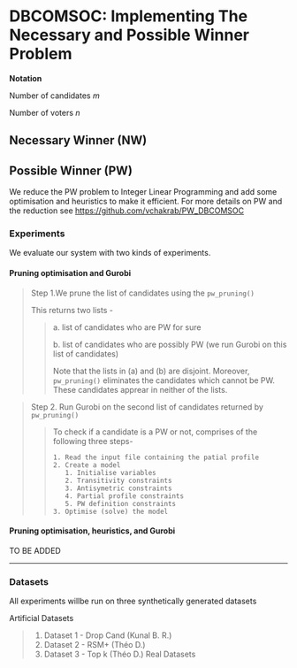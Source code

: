 # DBCOMSOC: Implementing The Necessary and Possible Winner Problem

__Notation__

Number of candidates _m_

Number of voters _n_

## Necessary Winner (NW)

## Possible Winner (PW)
We reduce the PW problem to Integer Linear Programming and add some optimisation and heuristics to make it efficient. 
For more details on PW and the reduction see https://github.com/vchakrab/PW_DBCOMSOC

### Experiments
We evaluate our system with two kinds of experiments. 
#### Pruning optimisation and Gurobi
>Step 1.We prune the list of candidates using the `pw_pruning()`
>
>This returns two lists - 
>>a. list of candidates who are PW for sure
>>
>>b. list of candidates who are possibly PW (we run Gurobi on this list of candidates)
>>
>>Note that the lists in (a) and (b) are disjoint. 
>>Moreover, `pw_pruning()` eliminates the candidates which cannot be PW. 
>>These candidates apprear in neither of the lists.

>Step 2. Run Gurobi on the second list of candidates returned by `pw_pruning()`
>
>>To check if a candidate is a PW or not, comprises of the following three steps-
>>```
>>1. Read the input file containing the patial profile
>>2. Create a model
>>    1. Initialise variables
>>    2. Transitivity constraints
>>    3. Antisymetric constraints
>>    4. Partial profile constraints
>>    5. PW definition constraints
>>3. Optimise (solve) the model
>>```
#### Pruning optimisation, heuristics, and Gurobi
TO BE ADDED


---

### Datasets

All experiments willbe run on three synthetically generated datasets

Artificial Datasets
>1. Dataset 1 - Drop Cand (Kunal B. R.)
>2. Dataset 2 - RSM+ (Théo D.)
>3. Dataset 3 - Top k (Théo D.)
Real Datasets
